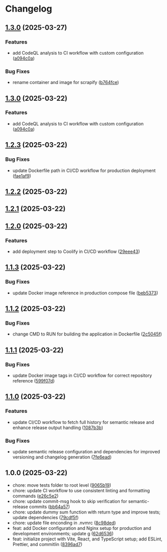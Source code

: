 # Changelog

## [1.3.0](https://github.com/Lucaas27/scrapify_client/compare/v1.2.3...v1.3.0) (2025-03-27)

### Features

* add CodeQL analysis to CI workflow with custom configuration ([a094c0a](https://github.com/Lucaas27/scrapify_client/commit/a094c0a4daef0bead0ab5ffeff7ed5f00aeed578))

### Bug Fixes

* rename container and image for scrapify ([b764fce](https://github.com/Lucaas27/scrapify_client/commit/b764fced4078c4b9706c13df383a634ed2621782))

## [1.3.0](https://github.com/Lucaas27/scrapify/compare/v1.2.3...v1.3.0) (2025-03-22)

### Features

* add CodeQL analysis to CI workflow with custom configuration ([a094c0a](https://github.com/Lucaas27/scrapify/commit/a094c0a4daef0bead0ab5ffeff7ed5f00aeed578))

## [1.2.3](https://github.com/Lucaas27/scrapify/compare/v1.2.2...v1.2.3) (2025-03-22)

### Bug Fixes

* update Dockerfile path in CI/CD workflow for production deployment ([fae1af9](https://github.com/Lucaas27/scrapify/commit/fae1af9cbe38534ecd7b62c322344d975f6cf02a))

## [1.2.2](https://github.com/Lucaas27/scrapify/compare/v1.2.1...v1.2.2) (2025-03-22)

## [1.2.1](https://github.com/Lucaas27/scrapify/compare/v1.2.0...v1.2.1) (2025-03-22)

## [1.2.0](https://github.com/Lucaas27/scrapify/compare/v1.1.3...v1.2.0) (2025-03-22)

### Features

* add deployment step to Coolify in CI/CD workflow ([29eee43](https://github.com/Lucaas27/scrapify/commit/29eee4315d99bf27f34593720afc232de70186af))

## [1.1.3](https://github.com/Lucaas27/scrapify/compare/v1.1.2...v1.1.3) (2025-03-22)

### Bug Fixes

* update Docker image reference in production compose file ([beb5373](https://github.com/Lucaas27/scrapify/commit/beb53735e86df8f032a3ff66bb50cf9002bf1192))

## [1.1.2](https://github.com/Lucaas27/scrapify/compare/v1.1.1...v1.1.2) (2025-03-22)

### Bug Fixes

* change CMD to RUN for building the application in Dockerfile ([2c5045f](https://github.com/Lucaas27/scrapify/commit/2c5045ff093c6da9c237e4eaa00729e8642ed6a2))

## [1.1.1](https://github.com/Lucaas27/scrapify/compare/v1.1.0...v1.1.1) (2025-03-22)

### Bug Fixes

* update Docker image tags in CI/CD workflow for correct repository reference ([599f07d](https://github.com/Lucaas27/scrapify/commit/599f07d3e0bcca158720ad48165de91d339fe760))

## [1.1.0](https://github.com/Lucaas27/scrapify/compare/v1.0.0...v1.1.0) (2025-03-22)

### Features

* update CI/CD workflow to fetch full history for semantic release and enhance release output handling ([1087b3b](https://github.com/Lucaas27/scrapify/commit/1087b3b96e3530979698b471b12a898d1d450fa1))

### Bug Fixes

* update semantic release configuration and dependencies for improved versioning and changelog generation ([7fe6ead](https://github.com/Lucaas27/scrapify/commit/7fe6eadfb7dc27c3113195ccba193bda0ba1b57a))

## 1.0.0 (2025-03-22)

* chore: move tests folder to root level ([9065b19](https://github.com/Lucaas27/scrapify/commit/9065b19))
* chore: update CI workflow to use consistent linting and formatting commands ([e26c5e2](https://github.com/Lucaas27/scrapify/commit/e26c5e2))
* chore: update commit-msg hook to skip verification for semantic-release commits ([bb64a57](https://github.com/Lucaas27/scrapify/commit/bb64a57))
* chore: update dummy sum function with return type and improve tests; update dependencies ([79cdf5f](https://github.com/Lucaas27/scrapify/commit/79cdf5f))
* chore: update file enconding in .nvmrc ([8c98ded](https://github.com/Lucaas27/scrapify/commit/8c98ded))
* feat: add Docker configuration and Nginx setup for production and development environments; update g ([62d6536](https://github.com/Lucaas27/scrapify/commit/62d6536))
* feat: initialize project with Vite, React, and TypeScript setup; add ESLint, Prettier, and commitlin ([8396ad7](https://github.com/Lucaas27/scrapify/commit/8396ad7))
